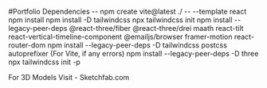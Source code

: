 #Portfolio
Dependencies --
npm create vite@latest ./ -- --template react
npm install
npm install -D tailwindcss
npx tailwindcss init
npm install --legacy-peer-deps @react-three/fiber @react-three/drei maath react-tilt react-vertical-timeline-component @emailjs/browser framer-motion react-router-dom
npm install --legacy-peer-deps -D tailwindcss postcss autoprefixer (For Vite, if any errors)
npm install --legacy-peer-deps -D three
npx tailwindcss init -p

For 3D Models Visit - Sketchfab.com